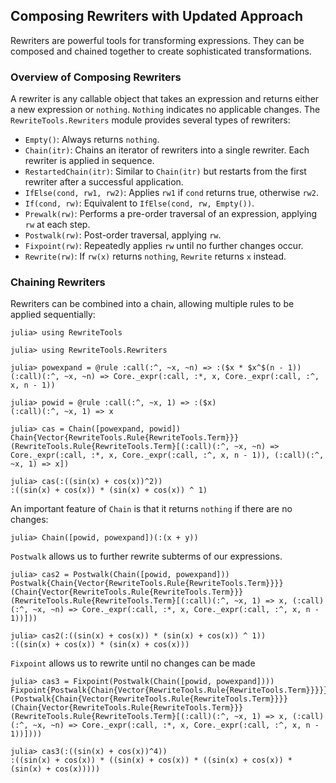## Composing Rewriters with Updated Approach

Rewriters are powerful tools for transforming expressions. They can be composed and chained together to create sophisticated transformations.

### Overview of Composing Rewriters

A rewriter is any callable object that takes an expression and returns either a new expression or `nothing`. `Nothing` indicates no applicable changes. The `RewriteTools.Rewriters` module provides several types of rewriters:

- `Empty()`: Always returns `nothing`.
- `Chain(itr)`: Chains an iterator of rewriters into a single rewriter. Each rewriter is applied in sequence.
- `RestartedChain(itr)`: Similar to `Chain(itr)` but restarts from the first rewriter after a successful application.
- `IfElse(cond, rw1, rw2)`: Applies `rw1` if `cond` returns true, otherwise `rw2`.
- `If(cond, rw)`: Equivalent to `IfElse(cond, rw, Empty())`.
- `Prewalk(rw)`: Performs a pre-order traversal of an expression, applying `rw` at each step.
- `Postwalk(rw)`: Post-order traversal, applying `rw`.
- `Fixpoint(rw)`: Repeatedly applies `rw` until no further changes occur.
- `Rewrite(rw)`: If `rw(x)` returns `nothing`, `Rewrite` returns `x` instead.

### Chaining Rewriters

Rewriters can be combined into a chain, allowing multiple rules to be applied sequentially:

```jldoctest composing
julia> using RewriteTools

julia> using RewriteTools.Rewriters

julia> powexpand = @rule :call(:^, ~x, ~n) => :($x * $x^$(n - 1))
(:call)(:^, ~x, ~n) => Core._expr(:call, :*, x, Core._expr(:call, :^, x, n - 1))

julia> powid = @rule :call(:^, ~x, 1) => :($x)
(:call)(:^, ~x, 1) => x

julia> cas = Chain([powexpand, powid])
Chain{Vector{RewriteTools.Rule{RewriteTools.Term}}}(RewriteTools.Rule{RewriteTools.Term}[(:call)(:^, ~x, ~n) => Core._expr(:call, :*, x, Core._expr(:call, :^, x, n - 1)), (:call)(:^, ~x, 1) => x])

julia> cas(:((sin(x) + cos(x))^2))
:((sin(x) + cos(x)) * (sin(x) + cos(x)) ^ 1)
```

An important feature of `Chain` is that it returns `nothing` if there are no changes:

```jldoctest composing
julia> Chain([powid, powexpand])(:(x + y))

```

`Postwalk` allows us to further rewrite subterms of our expressions.

```jldoctest composing
julia> cas2 = Postwalk(Chain([powid, powexpand]))
Postwalk{Chain{Vector{RewriteTools.Rule{RewriteTools.Term}}}}(Chain{Vector{RewriteTools.Rule{RewriteTools.Term}}}(RewriteTools.Rule{RewriteTools.Term}[(:call)(:^, ~x, 1) => x, (:call)(:^, ~x, ~n) => Core._expr(:call, :*, x, Core._expr(:call, :^, x, n - 1))]))

julia> cas2(:((sin(x) + cos(x)) * (sin(x) + cos(x)) ^ 1))
:((sin(x) + cos(x)) * (sin(x) + cos(x)))
```

`Fixpoint` allows us to rewrite until no changes can be made

```jldoctest composing
julia> cas3 = Fixpoint(Postwalk(Chain([powid, powexpand])))
Fixpoint{Postwalk{Chain{Vector{RewriteTools.Rule{RewriteTools.Term}}}}}(Postwalk{Chain{Vector{RewriteTools.Rule{RewriteTools.Term}}}}(Chain{Vector{RewriteTools.Rule{RewriteTools.Term}}}(RewriteTools.Rule{RewriteTools.Term}[(:call)(:^, ~x, 1) => x, (:call)(:^, ~x, ~n) => Core._expr(:call, :*, x, Core._expr(:call, :^, x, n - 1))])))

julia> cas3(:((sin(x) + cos(x))^4))
:((sin(x) + cos(x)) * ((sin(x) + cos(x)) * ((sin(x) + cos(x)) * (sin(x) + cos(x)))))
```